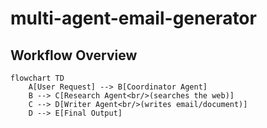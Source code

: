 # multi-agent-email-generator

## Workflow Overview

```mermaid
flowchart TD
    A[User Request] --> B[Coordinator Agent]
    B --> C[Research Agent<br/>(searches the web)]
    C --> D[Writer Agent<br/>(writes email/document)]
    D --> E[Final Output]
